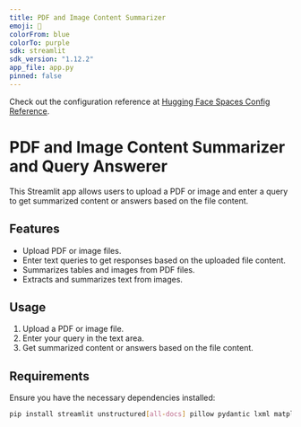 ```yaml
---
title: PDF and Image Content Summarizer
emoji: 📄
colorFrom: blue
colorTo: purple
sdk: streamlit
sdk_version: "1.12.2"
app_file: app.py
pinned: false
---
```


Check out the configuration reference at [Hugging Face Spaces Config Reference](https://huggingface.co/docs/hub/spaces-config-reference).

# PDF and Image Content Summarizer and Query Answerer

This Streamlit app allows users to upload a PDF or image and enter a query to get summarized content or answers based on the file content. 

## Features
- Upload PDF or image files.
- Enter text queries to get responses based on the uploaded file content.
- Summarizes tables and images from PDF files.
- Extracts and summarizes text from images.

## Usage

1. Upload a PDF or image file.
2. Enter your query in the text area.
3. Get summarized content or answers based on the file content.

## Requirements

Ensure you have the necessary dependencies installed:

```bash
pip install streamlit unstructured[all-docs] pillow pydantic lxml matplotlib langchain-core langchain-google-genai pytesseract

